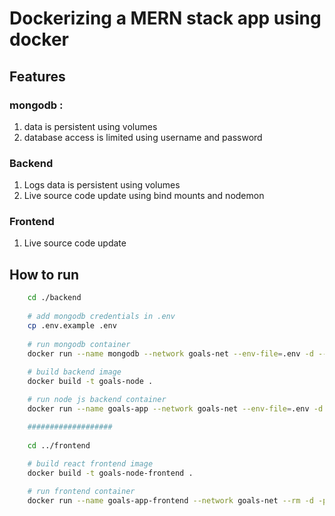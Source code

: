 # Dockerizing a MERN stack app using docker

## Features

### mongodb :

1. data is persistent using volumes
2. database access is limited using username and password

### Backend

1. Logs data is persistent using volumes
2. Live source code update using bind mounts and nodemon

### Frontend

1. Live source code update

## How to run

```bash
    cd ./backend
    
    # add mongodb credentials in .env
    cp .env.example .env
    
    # run mongodb container
    docker run --name mongodb --network goals-net --env-file=.env -d --rm -v mongo-volume:/data/db  mongo
    
    # build backend image 
    docker build -t goals-node .

    # run node js backend container
    docker run --name goals-app --network goals-net --env-file=.env -d --rm -p 80:80 -v goals-logs:/app/logs -v "$(pwd):/app" -v /app/node_modules   goals-node

    ###################
    
    cd ../frontend
    
    # build react frontend image
    docker build -t goals-node-frontend .

    # run frontend container
    docker run --name goals-app-frontend --network goals-net --rm -d -p 3000:3000 -it -v "$(pwd):/app" -v /app/node_modules goals-node-frontend

```
